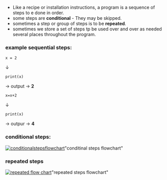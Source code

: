 * Like a recipe or installation instructions, a program is a sequence of steps to e done in order.
* some steps are **conditional** - They may be skipped.
* sometimes a step or group of steps is to be **repeated**.
* sometimes we store a set of steps tp be used over and over as needed several places throughout the program.

### example sequential steps:

``` 
x = 2 
```
&darr;
```
print(x)
```
&rarr; output &rarr; **2**
```
x=x+2
```
&darr;
```
print(x)
```
&rarr; outpur &rarr; **4**

### conditional steps:

[![conditionalstepsflowchart](https://media.geeksforgeeks.org/wp-content/uploads/if-elseif-ladder.jpg)](https://media.geeksforgeeks.org/wp-content/uploads/if-elseif-ladder.jpg)"conditinal steps flowchart"


### repeated steps

[![repeated flow chart](https://d1whtlypfis84e.cloudfront.net/guides/wp-content/uploads/2021/03/17080039/080320_0756_Pythonbreak1.png)](https://d1whtlypfis84e.cloudfront.net/guides/wp-content/uploads/2021/03/17080039/080320_0756_Pythonbreak1.png)"repeated steps flowchart"


